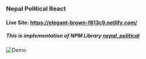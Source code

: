 ### Nepal Political React

#### Live Site: https://elegant-brown-f813c9.netlify.com/

##### This is implementation of NPM Library [nepal_political](https://github.com/ErKiran/nepal_political)
![Demo](http://i68.tinypic.com/24pwcjo.png)
